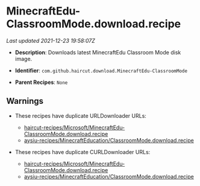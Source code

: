 # MinecraftEdu-ClassroomMode.download.recipe

_Last updated 2021-12-23 19:58:07Z_

- **Description**: Downloads latest MinecraftEdu Classroom Mode disk image.

- **Identifier**: `com.github.haircut.download.MinecraftEdu-ClassroomMode`

- **Parent Recipes**: `None`

## Warnings

- These recipes have duplicate URLDownloader URLs:
    - [haircut-recipes/Microsoft/MinecraftEdu-ClassroomMode.download.recipe](/autopkg-dupe-tracker/haircut-recipes/Microsoft/MinecraftEdu-ClassroomMode.download.recipe)
    - [aysiu-recipes/MinecraftEducation/ClassroomMode.download.recipe](/autopkg-dupe-tracker/aysiu-recipes/MinecraftEducation/ClassroomMode.download.recipe)

- These recipes have duplicate CURLDownloader URLs:
    - [haircut-recipes/Microsoft/MinecraftEdu-ClassroomMode.download.recipe](/autopkg-dupe-tracker/haircut-recipes/Microsoft/MinecraftEdu-ClassroomMode.download.recipe)
    - [aysiu-recipes/MinecraftEducation/ClassroomMode.download.recipe](/autopkg-dupe-tracker/aysiu-recipes/MinecraftEducation/ClassroomMode.download.recipe)